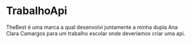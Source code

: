 # TrabalhoApi
TheBest é uma marca a qual desenvolvi juntamente a minha dupla Ana Clara Camargos para um trabalho escolar onde deveríamos criar uma api.
